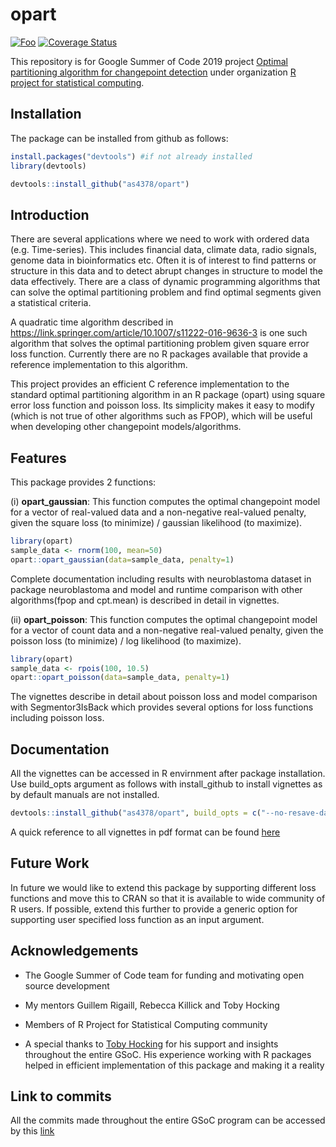# opart

[![Foo](https://api.travis-ci.org/as4378/opart.png?branch=master)](https://travis-ci.org/as4378/opart) [![Coverage Status](https://coveralls.io/repos/github/as4378/opart/badge.svg)](https://coveralls.io/github/as4378/opart)

This repository is for Google Summer of Code 2019 project [Optimal partitioning algorithm for changepoint detection](https://github.com/rstats-gsoc/gsoc2019/wiki/Optimal-partitioning-algorithm-for-changepoint-detection) under organization [R project for statistical computing](https://summerofcode.withgoogle.com/organizations/4934391420157952/).



## Installation

The package can be installed from github as follows:

```R
install.packages("devtools") #if not already installed
library(devtools)

devtools::install_github("as4378/opart")
```

## Introduction

There are several applications where we need to work with ordered data (e.g. Time-series). This includes financial data, climate data, radio signals, genome data in bioinformatics etc. Often it is of interest to find patterns or structure in this data and to detect abrupt changes in structure to model the data effectively. There are a class of dynamic programming algorithms that can solve the optimal partitioning problem and find optimal segments given a statistical criteria.

A quadratic time algorithm described in https://link.springer.com/article/10.1007/s11222-016-9636-3 is one such algorithm that solves the optimal partitioning problem given square error loss function.
Currently there are no R packages available that provide a reference implementation to this algorithm.


This project provides an efficient C reference implementation to the standard optimal partitioning algorithm in an R package (opart) using square error loss function and poisson loss. Its simplicity makes it easy to modify (which is not true of other algorithms such as FPOP), which will be useful when developing other changepoint models/algorithms.


## Features

This package provides 2 functions:

(i) **opart_gaussian**: This function computes the optimal changepoint model for a vector of real-valued data and a non-negative real-valued penalty, given the square loss (to minimize) / gaussian likelihood (to maximize).

```R
library(opart)
sample_data <- rnorm(100, mean=50)
opart::opart_gaussian(data=sample_data, penalty=1)
```

Complete documentation including results with neuroblastoma dataset in package neuroblastoma and model and runtime comparison with other algorithms(fpop and cpt.mean) is described in detail in vignettes.



(ii) **opart_poisson**: This function computes the optimal changepoint model for a vector of count data and a non-negative real-valued penalty, given the poisson loss (to minimize) / log likelihood (to maximize).


```R
library(opart)
sample_data <- rpois(100, 10.5)
opart::opart_poisson(data=sample_data, penalty=1)
```

The vignettes describe in detail about poisson loss and model comparison with Segmentor3IsBack which provides several options for loss functions including poisson loss.



## Documentation

All the vignettes can be accessed in R envirnment after package installation. Use build_opts argument as follows with install_github to install vignettes as by default manuals are not installed. 

```R
devtools::install_github("as4378/opart", build_opts = c("--no-resave-data"))
```

A quick reference to all vignettes in pdf format can be found [here](https://drive.google.com/open?id=1N9OSTHAGaH_ZrOeRNcNc5eXFEDkJWbjY)


## Future Work

In future we would like to extend this package by supporting different loss functions and move this to CRAN so that it is available to wide community of R users. If possible, extend this further to provide a generic option for supporting user specified loss function as an input argument.

## Acknowledgements

* The Google Summer of Code team for funding and motivating open source development

* My mentors Guillem Rigaill, Rebecca Killick and Toby Hocking

* Members of R Project for Statistical Computing community

* A special thanks to [Toby Hocking](https://github.com/tdhock) for his support and insights throughout the entire GSoC. His experience working with R packages helped in efficient implementation of this package and making it a reality

## Link to commits

All the commits made throughout the entire GSoC program can be accessed by this [link](https://github.com/as4378/opart/commits/master)

